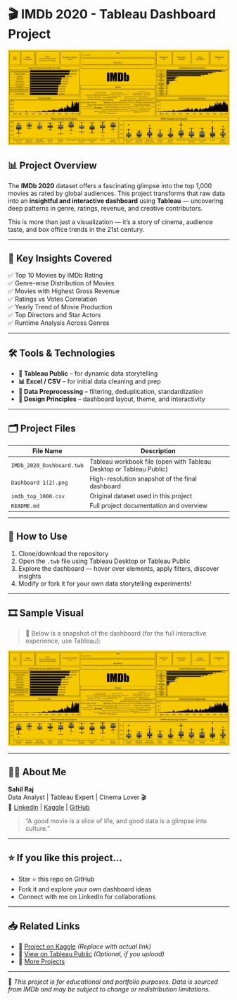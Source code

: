 # 🎬 IMDb 2020 - Tableau Dashboard Project

![Dashboard Preview](./Dashboard%201(2).png)

## 📊 Project Overview

The **IMDb 2020** dataset offers a fascinating glimpse into the top 1,000 movies as rated by global audiences. This project transforms that raw data into an **insightful and interactive dashboard** using **Tableau** — uncovering deep patterns in genre, ratings, revenue, and creative contributors.

This is more than just a visualization — it’s a story of cinema, audience taste, and box office trends in the 21st century.

---

## 🧠 Key Insights Covered

✅ Top 10 Movies by IMDb Rating  
✅ Genre-wise Distribution of Movies  
✅ Movies with Highest Gross Revenue  
✅ Ratings vs Votes Correlation  
✅ Yearly Trend of Movie Production  
✅ Top Directors and Star Actors  
✅ Runtime Analysis Across Genres

---

## 🛠️ Tools & Technologies

- **📌 Tableau Public** – for dynamic data storytelling  
- **📊 Excel / CSV** – for initial data cleaning and prep  
- **🧼 Data Preprocessing** – filtering, deduplication, standardization  
- **🎯 Design Principles** – dashboard layout, theme, and interactivity

---

## 🗂️ Project Files

| File Name | Description |
|----------|-------------|
| `IMDb_2020_Dashboard.twb` | Tableau workbook file (open with Tableau Desktop or Tableau Public) |
| `Dashboard 1(2).png` | High-resolution snapshot of the final dashboard |
| `imdb_top_1000.csv` | Original dataset used in this project |
| `README.md` | Full project documentation and overview |

---

## 🚀 How to Use

1. Clone/download the repository  
2. Open the `.twb` file using Tableau Desktop or Tableau Public  
3. Explore the dashboard — hover over elements, apply filters, discover insights  
4. Modify or fork it for your own data storytelling experiments!

---

## 🎞️ Sample Visual

> 📸 Below is a snapshot of the dashboard (for the full interactive experience, use Tableau):

![IMDb Dashboard](./Dashboard%201(2).png)

---

## 👨‍💻 About Me

**Sahil Raj**  
Data Analyst | Tableau Expert | Cinema Lover 🎬  
🔗 [LinkedIn](https://www.linkedin.com/in/sahil-raj-36198a250/) | [Kaggle](https://www.kaggle.com/ssrai7) | [GitHub](https://github.com/ssrAiLab)

> “A good movie is a slice of life, and good data is a glimpse into culture.”

---

## ⭐ If you like this project...

- Star ⭐ this repo on GitHub  
- Fork it and explore your own dashboard ideas  
- Connect with me on LinkedIn for collaborations

---

## 📥 Related Links

- 🔗 [Project on Kaggle](https://www.kaggle.com/ssrai7) *(Replace with actual link)*  
- 🔗 [View on Tableau Public](#) *(Optional, if you upload)*  
- 🔗 [More Projects](#)

---

📌 *This project is for educational and portfolio purposes. Data is sourced from IMDb and may be subject to change or redistribution limitations.*
